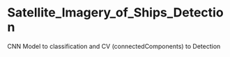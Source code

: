 # Satellite_Imagery_of_Ships_Detection
CNN Model to classification and CV (connectedComponents) to Detection 
